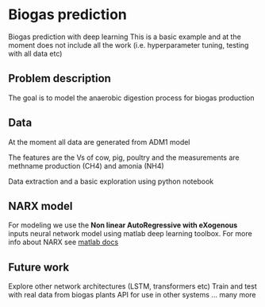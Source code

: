 # Biogas prediction
Biogas prediction with deep learning
This is a basic example and at the moment does not include all the work (i.e. hyperparameter tuning, testing with all data etc)
## Problem description
The goal is to model the anaerobic digestion process for biogas production
## Data
At the moment all data are generated from ADM1 model

The features are the Vs of cow, pig, poultry and the measurements are methname production (CH4) and amonia (NH4)

Data extraction and a basic exploration using python notebook

## NARX model
For modeling we use the **Non linear AutoRegressive with eXogenous** inputs neural network model 
using matlab deep learning toolbox. For more info about NARX see [matlab docs](https://uk.mathworks.com/help/deeplearning/modeling-and-prediction-with-narx-and-time-delay-networks.html)

## Future work
Explore other network architectures (LSTM, transformers etc)
Train and test with real data from biogas plants
API for use in other systems
... many more
